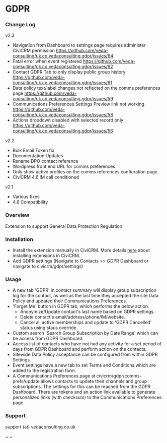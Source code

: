 # GDPR #

### Change Log ###

v2.3
* Navigation from Dashboard to settings page requires administer CiviCRM permission https://github.com/veda-consulting/uk.co.vedaconsulting.gdpr/issues/64
* Fatal error when event registered https://github.com/veda-consulting/uk.co.vedaconsulting.gdpr/issues/62
* Contact GDPR Tab to only display public group history https://github.com/veda-consulting/uk.co.vedaconsulting.gdpr/issues/61
* Data policy text/label changes not reflected on the comms preferences page https://github.com/veda-consulting/uk.co.vedaconsulting.gdpr/issues/59
* Communications Preferences Settings Preview link not working https://github.com/veda-consulting/uk.co.vedaconsulting.gdpr/issues/58
* Actions dropdown disabled with selected record only https://github.com/veda-consulting/uk.co.vedaconsulting.gdpr/issues/56

v2.2
* Bulk Email Token fix
* Documentation Updates
* Rename DPO contact reference
* Wordpress front end URL for comms preferences
* Only show active profiles on the comms references confiuration page
* CiviCRM 4.6 IM call conditioned

v2.1
* Various fixes
* 4.6 Compatibility 

### Overview ###

Extension to support General Data Protection Regulation

### Installation ###

* Install the extension manually in CiviCRM. More details [here](http://wiki.civicrm.org/confluence/display/CRMDOC/Extensions#Extensions-Installinganewextension) about installing extensions in CiviCRM.
* Add GDPR settings (Navigate to Contacts >> GDPR Dashboard or navigate to civicrm/gdpr/settings)

### Usage ###

* A new tab 'GDPR' in contact summary will display group subscription log for the contact, as well as the last time they accepted the site Data Policy and updated their Communications Preferences.
* 'Forget Me' button in GDPR tab, which performs the below action.
  * Anonymize/Update contact's last name based on GDPR settings.
  * Delete contact's email/address/phone/IM/website.
  * Cancel all active memberships and update to 'GDPR Cancelled' status using staus override.
* Custom search 'Search Group Subscription by Date Range' which can be access from GDPR Dashboard.
* Access list of contacts who have not had any activity for a set period of days from GDPR Dashboard and perform action on the contacts.
* Sitewide Data Policy acceptance can be configured from within GDPR Settings.
* Event settings have a new tab to set Terms and Conditions which are added to the registration form.
* A Communications Preferences page at civicrm/gdpr/comms-prefs/update allows contacts to update their channels and group subscriptions. The settings for this can be reached from the GDPR Dashboard. There are tokens and an action link available to generate personalized links (with checksum) to the Communications Preferences page.

### Support ###

support (at) vedaconsulting.co.uk

~
~
